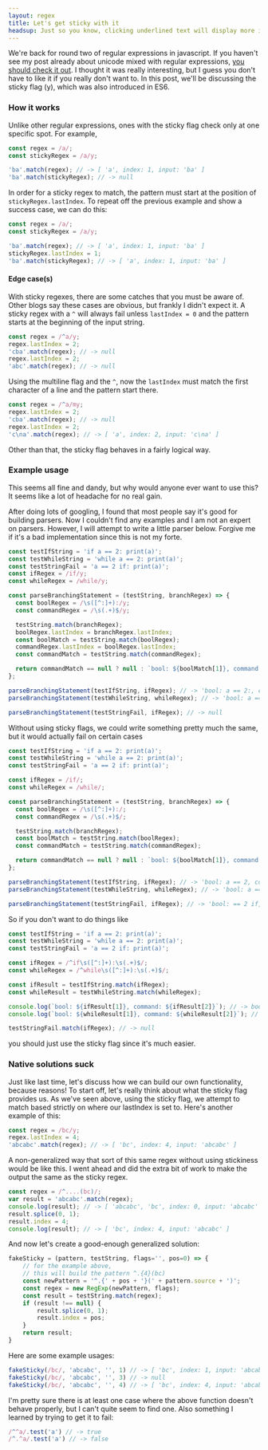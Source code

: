 ```yaml
---
layout: regex
title: Let's get sticky with it
headsup: Just so you know, clicking underlined text will display more information 
---
```


We're back for round two of regular expressions in javascript. If you haven't see my post already about unicode mixed with regular expressions, [you should check it out](https://bradarv90.github.io/ES6-Regex-Unicode/). I thought it was really interesting, but I guess you don't have to like it if you really don't want to. In this post, we'll be discussing the sticky flag (y), which was also introduced in ES6.

### How it works

Unlike other regular expressions, ones with the sticky flag check only at one specific spot. For example,

```javascript
const regex = /a/;
const stickyRegex = /a/y;

'ba'.match(regex); // -> [ 'a', index: 1, input: 'ba' ]
'ba'.match(stickyRegex); // -> null
```

In order for a sticky regex to match, the pattern must start at the position of `stickyRegex.lastIndex`. To repeat off the previous example and show a success case, we can do this:

```javascript
const regex = /a/;
const stickyRegex = /a/y;

'ba'.match(regex); // -> [ 'a', index: 1, input: 'ba' ]
stickyRegex.lastIndex = 1;
'ba'.match(stickyRegex); // -> [ 'a', index: 1, input: 'ba' ]
```

#### Edge case(s)

With sticky regexes, there are some catches that you must be aware of. Other blogs say these cases are obvious, but frankly I didn't expect it. A sticky regex with a `^` will always fail unless `lastIndex = 0` and the pattern starts at the beginning of the input string.

```javascript
const regex = /^a/y;
regex.lastIndex = 2;
'cba'.match(regex); // -> null
regex.lastIndex = 2;
'abc'.match(regex); // -> null
```

Using the multiline flag and the `^`, now the `lastIndex` must match the first character of a line and the pattern start there.

```javascript
const regex = /^a/my;
regex.lastIndex = 2;
'cba'.match(regex); // -> null
regex.lastIndex = 2;
'c\na'.match(regex); // -> [ 'a', index: 2, input: 'c\na' ]
```

Other than that, the sticky flag behaves in a fairly logical way.

### Example usage

This seems all fine and dandy, but why would anyone ever want to use this? It seems like a lot of headache for no real gain.

After doing lots of googling, I found that most people say it's good for building parsers. Now I couldn't find any examples and I am not an expert on parsers. However, I will attempt to write a little parser below. Forgive me if it's a bad implementation since this is not my forte.

```javascript
const testIfString = 'if a == 2: print(a)';
const testWhileString = 'while a == 2: print(a)';
const testStringFail = 'a == 2 if: print(a)';
const ifRegex = /if/y;
const whileRegex = /while/y;

const parseBranchingStatement = (testString, branchRegex) => {
  const boolRegex = /\s([^:]+):/y;
  const commandRegex = /\s(.+)$/y;

  testString.match(branchRegex);
  boolRegex.lastIndex = branchRegex.lastIndex;
  const boolMatch = testString.match(boolRegex);
  commandRegex.lastIndex = boolRegex.lastIndex;
  const commandMatch = testString.match(commandRegex);

  return commandMatch == null ? null : `bool: ${boolMatch[1]}, command: ${commandMatch[1]}`
};

parseBranchingStatement(testIfString, ifRegex); // -> 'bool: a == 2:, command: print(a)'
parseBranchingStatement(testWhileString, whileRegex); // -> 'bool: a == 2:, command: print(a)'

parseBranchingStatement(testStringFail, ifRegex); // -> null
```

Without using sticky flags, we could write something pretty much the same, but it would actually fail on certain cases

```javascript
const testIfString = 'if a == 2: print(a)';
const testWhileString = 'while a == 2: print(a)';
const testStringFail = 'a == 2 if: print(a)';

const ifRegex = /if/;
const whileRegex = /while/;

const parseBranchingStatement = (testString, branchRegex) => {
  const boolRegex = /\s([^:]+):/;
  const commandRegex = /\s(.+)$/;

  testString.match(branchRegex);
  const boolMatch = testString.match(boolRegex);
  const commandMatch = testString.match(commandRegex);

  return commandMatch == null ? null : `bool: ${boolMatch[1]}, command: ${commandMatch[1]}`
};

parseBranchingStatement(testIfString, ifRegex); // -> 'bool: a == 2, command: a == 2: print(a)'
parseBranchingStatement(testWhileString, whileRegex); // -> 'bool: a == 2, command: a == 2: print(a)'

parseBranchingStatement(testStringFail, ifRegex); // -> 'bool: == 2 if, command: == 2 if: print(a)'
```

So if you don't want to do things like

```javascript
const testIfString = 'if a == 2: print(a)';
const testWhileString = 'while a == 2: print(a)';
const testStringFail = 'a == 2 if: print(a)';

const ifRegex = /^if\s([^:]+):\s(.+)$/;
const whileRegex = /^while\s([^:]+):\s(.+)$/;

const ifResult = testIfString.match(ifRegex);
const whileResult = testWhileString.match(whileRegex);

console.log(`bool: ${ifResult[1]}, command: ${ifResult[2]}`); // -> bool: a == 2, command: print(a)
console.log(`bool: ${whileResult[1]}, command: ${whileResult[2]}`); // -> bool: a == 2, command: print(a)

testStringFail.match(ifRegex); // -> null
```

you should just use the sticky flag since it's much easier.

### Native solutions suck

Just like last time, let's discuss how we can build our own functionality, because reasons! To start off, let's really think about what the sticky flag provides us. As we've seen above, using the sticky flag, we attempt to match based strictly on where our lastIndex is set to. Here's another example of this:

```javascript
const regex = /bc/y;
regex.lastIndex = 4;
'abcabc'.match(regex); // -> [ 'bc', index: 4, input: 'abcabc' ]
```

A non-generalized way that sort of this same regex without using stickiness would be like this. I went ahead and did the extra bit of work to make the output the same as the sticky regex.

```javascript
const regex = /^....(bc)/;
var result = 'abcabc'.match(regex);
console.log(result); // -> [ 'abcabc', 'bc', index: 0, input: 'abcabc' ]
result.splice(0, 1);
result.index = 4;
console.log(result); // -> [ 'bc', index: 4, input: 'abcabc' ]
```

And now let's create a good-enough generalized solution:

```javascript
fakeSticky = (pattern, testString, flags='', pos=0) => {
    // for the example above,
    // this will build the pattern ^.{4}(bc)
    const newPattern = '^.{' + pos + '}(' + pattern.source + ')';
    const regex = new RegExp(newPattern, flags);
    const result = testString.match(regex);
    if (result !== null) {
        result.splice(0, 1);
        result.index = pos;
    }
    return result;
}
```

Here are some example usages:

```javascript
fakeSticky(/bc/, 'abcabc', '', 1) // -> [ 'bc', index: 1, input: 'abcabc' ]
fakeSticky(/bc/, 'abcabc', '', 3) // -> null
fakeSticky(/bc/, 'abcabc', '', 4) // -> [ 'bc', index: 4, input: 'abcabc' ]
```

I'm pretty sure there is at least one case where the above function doesn't behave properly, but I can't quite seem to find one. Also something I learned by trying to get it to fail:

```javascript
/^^a/.test('a') // -> true
/^.^a/.test('a') // -> false
```